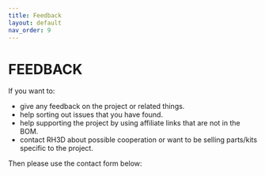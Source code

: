 ```yaml
---
title: Feedback
layout: default
nav_order: 9
---
```

# FEEDBACK
If you want to:
- give any feedback on the project or related things.
- help sorting out issues that you have found.
- help supporting the project by using affiliate links that are not in the BOM.
- contact RH3D about possible cooperation or want to be selling parts/kits specific to the project.

Then please use the contact form below:
